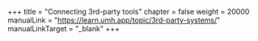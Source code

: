 +++
title = "Connecting 3rd-party tools"
chapter = false
weight = 20000
manualLink = "https://learn.umh.app/topic/3rd-party-systems/"
manualLinkTarget = "_blank"
+++
